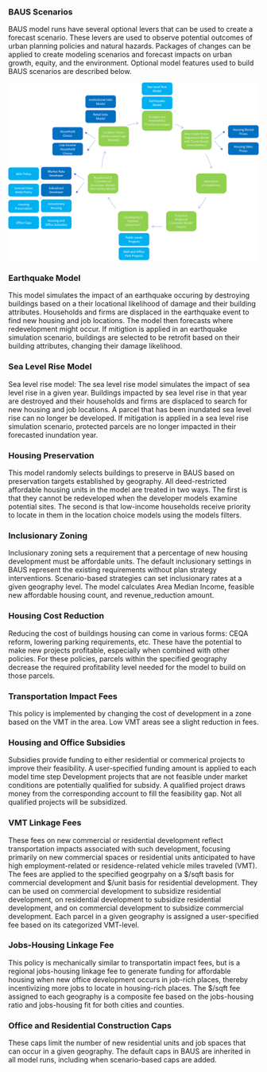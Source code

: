 ###  BAUS Scenarios

BAUS model runs have several optional levers that can be used to create a forecast scenario. These levers are used to observe potential outcomes of urban planning policies and natural hazards. Packages of changes can be applied to create modeling scenarios and forecast impacts on urban growth, equity, and the environment. Optional model features used to build BAUS scenarios are described below.

![Alt text](BAUS-Scenario-Models.png)

### Earthquake Model
This model simulates the impact of an earthquake occuring by destroying buildings based on a their locational likelihood of damage and their building attributes. Households and firms are displaced in the earthquake event to find new housing and job locations. The model then forecasts where redevelopment might occur. If mitigtion is applied in an earthquake simulation scenario, buildings are selected to be retrofit based on their building attributes, changing their damage likelihood.

### Sea Level Rise Model
Sea level rise model: The sea level rise model simulates the impact of sea level rise in a given year. Buildings impacted by sea level rise in that year are destroyed and their households and firms are displaced to search for new housing and job locations. A parcel that has been inundated sea level rise can no longer be developed. If mitigation is applied in a sea level rise simulation scenario, protected parcels are no longer impacted in their forecasted inundation year.

### Housing Preservation
This model randomly selects buildings to preserve in BAUS based on preservation targets established by geography. All deed-restricted affordable housing units in the model are treated in two ways. The first is that they cannot be redeveloped when the developer models examine potential sites. The second is that low-income households receive priority to locate in them in the location choice models using the models filters.

### Inclusionary Zoning
Inclusionary zoning sets a requirement that a percentage of new housing development must be affordable units. The default inclusionary settings in BAUS represent the existing requirements without plan strategy interventions. Scenario-based strategies can set inclusionary rates at a given geography level. The model calculates Area Median Income, feasible new affordable housing count, and revenue_reduction amount.

### Housing Cost Reduction
Reducing the cost of buildings housing can come in various forms: CEQA reform, lowering parking requirements, etc. These have the potential to make new projects profitable, especially when combined with other policies. For these policies, parcels within the specified geography decrease the required profitability level needed for the model to build on those parcels.

### Transportation Impact Fees
This policy is implemented by changing the cost of development in a zone based on the VMT in the area. Low VMT areas see a slight reduction in fees.

### Housing and Office Subsidies
Subsidies provide funding to either residential or commerical projects to improve their feasibility. A user-specified funding amount is applied to each model time step Development projects that are not feasible under market conditions are potentially qualified for subsidy. A qualified project draws money from the corresponding account to fill the feasibility gap. Not all qualified projects will be subsidized. 

### VMT Linkage Fees
These fees on new commercial or residential development reflect transportation impacts associated with such development, focusing primarily on new commercial spaces or residential units anticipated to have high employment-related or residence-related vehicle miles traveled (VMT). The fees are applied to the specified geogrpahy on a $/sqft basis for commercial development and $/unit basis for residential development. They can be used on commercial development to subsidize residential development, on residential development to subsidize residential development, and on commercial development to subsidize commercial development. Each parcel in a given geography is assigned a user-specified fee based on its categorized VMT-level. 

### Jobs-Housing Linkage Fee
This policy is mechanically similar to transportatin impact fees, but is a regional jobs-housing linkage fee to generate funding for affordable housing when new office development occurs in job-rich places, thereby incentivizing more jobs to locate in housing-rich places. The $/sqft fee assigned to each geography is a composite fee based on the jobs-housing ratio and jobs-housing fit for both cities and counties. 

### Office and Residential Construction Caps
These caps limit the number of new residential units and job spaces that can occur in a given geography. The default caps in BAUS are inherited in all model runs, including when scenario-based caps are added.